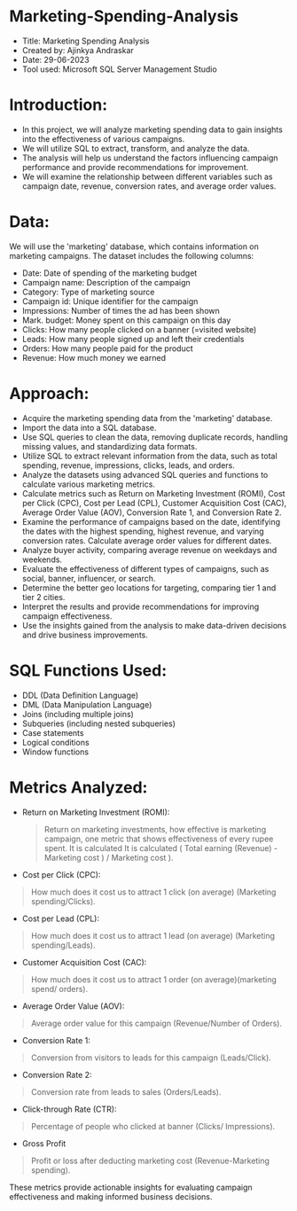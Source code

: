 # Marketing-Spending-Analysis
- Title: Marketing Spending Analysis
- Created by: Ajinkya Andraskar
- Date: 29-06-2023
- Tool used: Microsoft SQL Server Management Studio

# Introduction:

- In this project, we will analyze marketing spending data to gain insights into the effectiveness of various campaigns. 
- We will utilize SQL to extract, transform, and analyze the data.
- The analysis will help us understand the factors influencing campaign performance and provide recommendations for improvement.
- We will examine the relationship between different variables such as campaign date, revenue, conversion rates, and average order values.

# Data:

We will use the 'marketing' database, which contains information on marketing campaigns. The dataset includes the following columns:

- Date: Date of spending of the marketing budget
- Campaign name: Description of the campaign
- Category: Type of marketing source
- Campaign id: Unique identifier for the campaign
- Impressions: Number of times the ad has been shown
- Mark. budget: Money spent on this campaign on this day
- Clicks: How many people clicked on a banner (=visited website)
- Leads: How many people signed up and left their credentials
- Orders: How many people paid for the product
- Revenue: How much money we earned

# Approach:

- Acquire the marketing spending data from the 'marketing' database.
- Import the data into a SQL database.
- Use SQL queries to clean the data, removing duplicate records, handling missing values, and standardizing data formats.
- Utilize SQL to extract relevant information from the data, such as total spending, revenue, impressions, clicks, leads, and orders.
- Analyze the datasets using advanced SQL queries and functions to calculate various marketing metrics.
- Calculate metrics such as Return on Marketing Investment (ROMI), Cost per Click (CPC), Cost per Lead (CPL), Customer Acquisition Cost (CAC), Average Order Value (AOV), Conversion Rate 1, and Conversion Rate 2.
- Examine the performance of campaigns based on the date, identifying the dates with the highest spending, highest revenue, and varying conversion rates. Calculate average order values for different dates.
- Analyze buyer activity, comparing average revenue on weekdays and weekends.
- Evaluate the effectiveness of different types of campaigns, such as social, banner, influencer, or search.
- Determine the better geo locations for targeting, comparing tier 1 and tier 2 cities.
- Interpret the results and provide recommendations for improving campaign effectiveness.
- Use the insights gained from the analysis to make data-driven decisions and drive business improvements.

# SQL Functions Used:

- DDL (Data Definition Language)
- DML (Data Manipulation Language)
- Joins (including multiple joins)
- Subqueries (including nested subqueries)
- Case statements
- Logical conditions
- Window functions

# Metrics Analyzed:

- Return on Marketing Investment (ROMI):
  	> Return on marketing investments, how effective is marketing campaign, one metric that shows effectiveness of every rupee spent. It is calculated  It is calculated ( Total earning (Revenue) - Marketing cost ) / Marketing cost ).
- Cost per Click (CPC):
> How much does it cost us to attract 1 click (on average) (Marketing spending/Clicks).
- Cost per Lead (CPL):
>	How much does it cost us to attract 1 lead (on average) (Marketing spending/Leads).
- Customer Acquisition Cost (CAC):
> How much does it cost us to attract 1 order (on average)(marketing spend/ orders).
- Average Order Value (AOV):
>	Average order value for this campaign (Revenue/Number of Orders).
- Conversion Rate 1:
> Conversion from visitors to leads for this campaign (Leads/Click).
- Conversion Rate 2:
> Conversion rate from leads to sales (Orders/Leads).
- Click-through Rate (CTR):
> Percentage of people who clicked at banner (Clicks/ Impressions).
- Gross Profit
> Profit or loss after deducting marketing cost (Revenue-Marketing spending).

These metrics provide actionable insights for evaluating campaign effectiveness and making informed business decisions.
